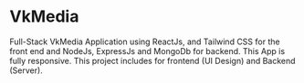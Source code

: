 # VkMedia
Full-Stack VkMedia Application using ReactJs, and Tailwind CSS for the front end and NodeJs, ExpressJs and MongoDb for backend. This App is fully responsive. This project includes for frontend (UI Design) and Backend (Server).
